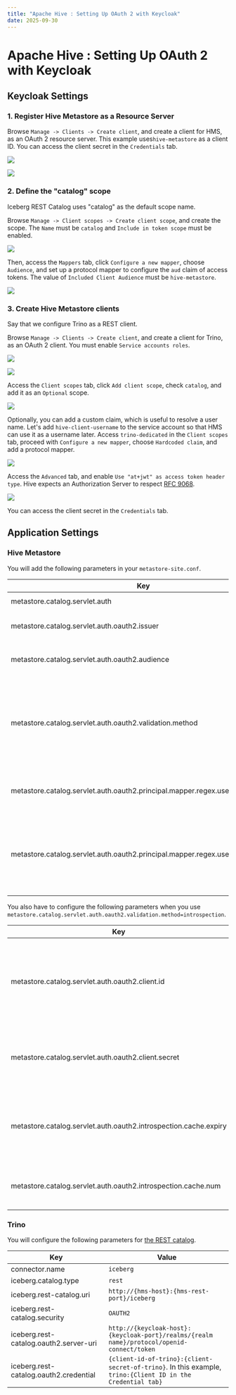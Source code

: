 ```yaml
---
title: "Apache Hive : Setting Up OAuth 2 with Keycloak"
date: 2025-09-30
---
```


# Apache Hive : Setting Up OAuth 2 with Keycloak

## Keycloak Settings

### 1. Register Hive Metastore as a Resource Server

Browse `Manage -> Clients -> Create client`, and create a client for HMS, as an OAuth 2 resource server. This example uses`hive-metastore` as a client ID. You can access the client secret in the `Credentials` tab.

![](../images/keycloak/resource-server-hive-metastore-1.png)

![](../images/keycloak/resource-server-hive-metastore-2.png)

### 2. Define the "catalog" scope

Iceberg REST Catalog uses "catalog" as the default scope name.

Browse `Manage -> Client scopes -> Create client scope`, and create the scope. The `Name` must be `catalog` and `Include in token scope` must be enabled.

![](../images/keycloak/scope-catalog-1.png)

Then, access the `Mappers` tab, click `Configure a new mapper`, choose `Audience`, and set up a protocol mapper to configure the `aud` claim of access tokens. The value of `Included Client Audience` must be `hive-metastore`.

![](../images/keycloak/scope-catalog-2.png)

### 3. Create Hive Metastore clients

Say that we configure Trino as a REST client.

Browse `Manage -> Clients -> Create client`, and create a client for Trino, as an OAuth 2 client. You must enable `Service accounts roles`.

![](../images/keycloak/client-trino-1.png)

![](../images/keycloak/client-trino-2.png)

Access the `Client scopes` tab, click `Add client scope`, check `catalog`, and add it as an `Optional` scope.

![](../images/keycloak/client-trino-3.png)

Optionally, you can add a custom claim, which is useful to resolve a user name. Let's add `hive-client-username` to the service account so that HMS can use it as a username later. Access `trino-dedicated` in the `Client scopes` tab, proceed with `Configure a new mapper`, choose `Hardcoded claim`, and add a protocol mapper.

![](../images/keycloak/client-trino-4.png)

Access the `Advanced` tab, and enable `Use "at+jwt" as access token header type`. Hive expects an Authorization Server to respect [RFC 9068](https://datatracker.ietf.org/doc/rfc9068/).

![](../images/keycloak/client-trino-5.png)

You can access the client secret in the `Credentials` tab.

## Application Settings

### Hive Metastore

You will add the following parameters in your `metastore-site.conf`.

| Key | Required? | Default | Value |
|-|-|-|-|
| metastore.catalog.servlet.auth | Yes | `jwt` | You have to choose `oauth2` |
| metastore.catalog.servlet.auth.oauth2.issuer | Yes | N/A | `http://{keycloak-host}:{keycloak-port}/realms/{realm name}` |
| metastore.catalog.servlet.auth.oauth2.audience | Yes | N/A | The client ID of HMS. In this example, `hive-metastore` |
| metastore.catalog.servlet.auth.oauth2.validation.method | No | `jwt` | Choose `introspection` if you prefer to use [RFC 7662 - OAuth 2.0 Token Introspection](https://datatracker.ietf.org/doc/html/rfc7662). Token Introspection can be required when you use [lightweight access token](https://www.keycloak.org/docs/latest/server_admin/#_using_lightweight_access_token) |
| metastore.catalog.servlet.auth.oauth2.principal.mapper.regex.username.field | No | `sub` | The claim name which includes a username. In this example, `hive-client-username` |
| metastore.catalog.servlet.auth.oauth2.principal.mapper.regex.username.pattern | No | `(.*)` | The pattern to extract a username from the claim. For example, you can specify `(.*)@example.com` to use the local part of an email address as a username |

You also have to configure the following parameters when you use `metastore.catalog.servlet.auth.oauth2.validation.method=introspection`.

| Key | Required? | Default | Value |
|-|-|-|-|
| metastore.catalog.servlet.auth.oauth2.client.id | Yes | N/A | You must put the client ID of HMS when you use Token Introspection. In this example, `hive-metastore` |
| metastore.catalog.servlet.auth.oauth2.client.secret | Yes | N/A | You must put the client secret of HMS when you use Token Introspection |
| metastore.catalog.servlet.auth.oauth2.introspection.cache.expiry | No | 60s | The expiry time of the Token Introspection cache. `0` if you want to disable the cache |
| metastore.catalog.servlet.auth.oauth2.introspection.cache.num | No | 1000 | The number of entries for the Token Introspection cache |

### Trino

You will configure the following parameters for [the REST catalog](https://trino.io/docs/current/object-storage/metastores.html#iceberg-rest-catalog).

| Key | Value |
|-|-|
| connector.name | `iceberg` |
| iceberg.catalog.type | `rest` |
| iceberg.rest-catalog.uri | `http://{hms-host}:{hms-rest-port}/iceberg` |
| iceberg.rest-catalog.security | `OAUTH2` |
| iceberg.rest-catalog.oauth2.server-uri | `http://{keycloak-host}:{keycloak-port}/realms/{realm name}/protocol/openid-connect/token` |
| iceberg.rest-catalog.oauth2.credential | `{client-id-of-trino}:{client-secret-of-trino}`. In this example, `trino:{Client ID in the Credential tab}` |

